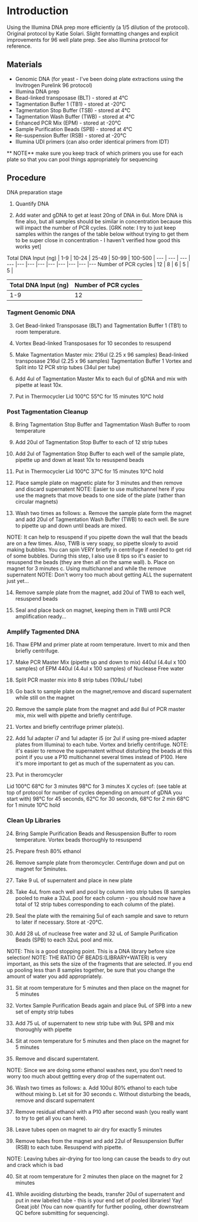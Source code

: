 # Introduction #

Using the Illumina DNA prep more efficiently (a 1/5 dilution of the protocol). 
Original protocol by Katie Solari. 
Slight formatting changes and explicit improvements for 96 well plate prep. See also Illumina protocol for reference. 

## Materials ##
 
- Genomic DNA (for yeast - I've been doing plate extractions using the Invitrogen Purelink 96 protocol)
- Illumina DNA prep
- Bead-linked transposase (BLT) - stored at 4°C 
- Tagmentation Buffer 1 (TB1) - stored at -20°C 
- Tagmentation Stop Buffer (TSB) - stored at 4°C 
- Tagmentation Wash Buffer (TWB) - stored at 4°C 
- Enhanced PCR Mix (EPM) - stored at -20°C 
- Sample Purification Beads (SPB) - stored at 4°C 
- Re-suspension Buffer (RSB) - stored at -20°C
- Illumina UDI primers (can also order identical primers from IDT)

** NOTE** make sure you keep track of which primers you use for each plate so that you can pool things appropriately for sequencing

## Procedure ##
DNA preparation stage 

1. Quantify DNA

2. Add water and gDNA to get at least 20ng of DNA in 6ul. More DNA is fine also, but all samples should be similar in concentration because this will impact the number of PCR cycles. [GRK note: I try to just keep samples within the ranges of the table below without trying to get them to be super close in concentration - I haven't verified how good this works yet]

Total DNA Input (ng) | 1-9 | 10-24 | 25-49 | 50-99 | 100-500 | 
--- | --- | --- | --- |--- |--- |--- |--- |--- |--- |--- |---
Number of PCR cycles | 12 | 8 | 6 | 5 | 5 | 


| Total DNA Input (ng) | Number of PCR cycles | 
| ------- | --- | 
| 1-9 | 12| 

### Tagment Genomic DNA ###

3. Get Bead-linked Transposase (BLT) and Tagmentation Buffer 1 (TB1) to room temperature.

4. Vortex Bead-linked Transposases for 10 secondes to resuspend

5. Make Tagmentation Master mix:
216ul (2.25 x 96 samples) Bead-linked transposase
216ul (2.25 x 96 samples) Tagmentation Buffer 1
Vortex and Split into 12 PCR strip tubes (34ul per tube)

6. Add 4ul of Tagmentation Master Mix to each 6ul of gDNA and mix with pipette at least 10x.

7. Put in Thermocycler 
Lid 100°C
55°C for 15 minutes 
10°C hold

### Post Tagmentation Cleanup ###

8. Bring Tagmentation Stop Buffer and Tagmemtation Wash Buffer to room temperature

9. Add 20ul of Tagmentation Stop Buffer to each of 12 strip tubes

10. Add 2ul of Tagmentation Stop Buffer to each well of the sample plate, pipette up and down at least 10x to resuspend beads

11. Put in Thermocycler 
Lid 100°C
37°C for 15 minutes
10°C hold

12. Place sample plate on magnetic plate for 3 minutes and then remove and discard supernatent
NOTE: Easier to use multichannel here if you use the magnets that move beads to one side of the plate (rather than circular magnets)

13. Wash two times as follows:
a. Remove the sample plate form the magnet and add 20ul of Tagmentation Wash Buffer (TWB) to each well. Be sure to pipette up and down until beads are mixed.

NOTE: It can help to resuspend if you pipette down the wall that the beads are on a few times. Also, TWB is very soapy, so pipette slowly to avoid making bubbles. You can spin VERY briefly in centrifuge if needed to get rid of some bubbles. During this step, I also use 8 tips so it's easier to resuspend the beads (they are then all on the same wall).
b. Place on magnet for 3 minutes
c. Using multichannel and while the remove supernatent
NOTE: Don't worry too much about getting ALL the supernatent just yet...

14. Remove sample plate from the magnet, add 20ul of TWB to each well, resuspend beads

15. Seal and place back on magnet, keeping them in TWB until PCR amplification ready...

### Amplify Tagmented DNA ###
16. Thaw EPM and primer plate at room temperature. Invert to mix and then briefly centrifuge.

17. Make PCR Master Mix (pipette up and down to mix)
440ul (4.4ul x 100 samples) of EPM
440ul (4.4ul x 100 samples) of Nuclease Free water
 
18. Split PCR master mix into 8 strip tubes (109uL/ tube)

19. Go back to sample plate on the magnet,remove and discard supernatent while still on the magnet

20. Remove the sample plate from the magnet and add 8ul of PCR master mix, mix well with pipette and briefly centrifuge.

21. Vortex and briefly centrifuge primer plate(s).

22. Add 1ul adapter i7 and 1ul adapter i5 (or 2ul if using pre-mixed adapter plates from Illumina) to each tube. Vortex and briefly centrifuge.
NOTE: it's easier to remove the supernatent without disturbing the beads at this point if you use a P10 multichannel several times instead of P100. Here it's more important to get as much of the supernatent as you can.

23. Put in theromcycler

Lid 100°C
68°C for 3 minutes
98°C for 3 minutes
X cycles of: (see table at top of protocol for number of cycles depending on amount of gDNA you start with) 98°C for 45 seconds,
62°C for 30 seconds, 68°C for 2 min
68°C for 1 minute 10°C hold

### Clean Up Libraries ###
24. Bring Sample Purification Beads and Resuspension Buffer to room temperature. Vortex beads thoroughly to resuspend

25. Prepare fresh 80% ethanol

26. Remove sample plate from theromcycler. Centrifuge down and put on magnet for 5minutes.

27. Take 9 uL of supernatent and place in new plate

28. Take 4uL from each well and pool by column into strip tubes (8 samples pooled to make a 32uL pool for each column - you should now have a total of 12 strip tubes corresponding to each column of the plate).

29. Seal the plate with the remaining 5ul of each sample and save to return to later if necessary. Store at -20°C.

30. Add 28 uL of nuclease free water and 32 uL of Sample Purification Beads (SPB) to each 32uL pool and mix.

NOTE: This is a good stopping point. This is a DNA library before size selection!
NOTE: THE RATIO OF BEADS:(LIBRARY+WATER) is very important, as this sets the size of the fragments
 that are selected. If you end up pooling less than 8 samples together, be sure that you change the amount of water you add appropriately.

31. Sit at room temperature for 5 minutes and then place on the magnet for 5 minutes

32. Vortex Sample Purification Beads again and place 9uL of SPB into a new set of empty strip tubes

33. Add 75 uL of supernatent to new strip tube with 9uL SPB and mix thoroughly with pipette

34. Sit at room temperature for 5 minutes and then place on the magnet for 5 minutes

35. Remove and discard superntatent.

NOTE: Since we are doing some ethanol washes next, you don't need to worry too much about gettting every drop of the supernatent out.

36. Wash two times as follows:
a. Add 100ul 80% ethanol to each tube without mixing 
b. Let sit for 30 seconds
c. Without disturbing the beads, remove and discard supernatent

37. Remove residual ethanol with a P10 after second wash (you really want to try to get all you can here). 

38. Leave tubes open on magnet to air dry for exactly 5 minutes

39. Remove tubes from the magnet and add 22ul of Resuspension Buffer (RSB) to each tube. Resuspend with pipette.

NOTE: Leaving tubes air-drying for too long can cause the beads to dry out and crack which is bad

40. Sit at room temperature for 2 minutes then place on the magnet for 2 minutes 

41. While avoiding disturbing the beads, transfer 20ul of supernatent and put in new labeled tube - this is your end set of pooled libraries! Yay! Great job! (You can now quantify for further pooling, other downstream QC before submitting for sequencing).


